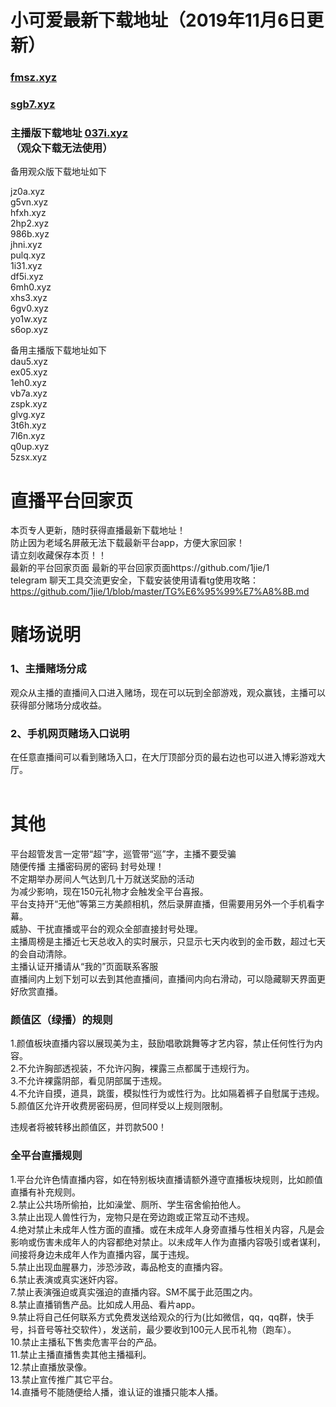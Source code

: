 # 小可爱最新下载地址（2019年11月6日更新）
### [fmsz.xyz](http://fmsz.xyz)
### [sgb7.xyz](http://sgb7.xyz)
### 主播版下载地址 [037i.xyz](http://037i.xyz)<br> （观众下载无法使用）
备用观众版下载地址如下<br>
 
jz0a.xyz<br>
g5vn.xyz<br>
hfxh.xyz<br>
2hp2.xyz<br>
986b.xyz<br>
jhni.xyz<br>
pulq.xyz<br>
1i31.xyz<br>
df5i.xyz<br>
6mh0.xyz<br>
xhs3.xyz<br>
6gv0.xyz<br>
yo1w.xyz<br>
s6op.xyz<br>

备用主播版下载地址如下<br>
dau5.xyz<br>
ex05.xyz<br>
1eh0.xyz<br>
vb7a.xyz<br>
zspk.xyz<br>
glvg.xyz<br>
3t6h.xyz<br>
7l6n.xyz<br>
q0up.xyz<br>
5zsx.xyz<br>

# 直播平台回家页
本页专人更新，随时获得直播最新下载地址！<br>
防止因为老域名屏蔽无法下载最新平台app，方便大家回家！<br>
请立刻收藏保存本页！！<br>
最新的平台回家页面  最新的平台回家页面https://github.com/1jie/1       <br>
telegram 聊天工具交流更安全，下载安装使用请看tg使用攻略：https://github.com/1jie/1/blob/master/TG%E6%95%99%E7%A8%8B.md


# 赌场说明
### 1、主播赌场分成
观众从主播的直播间入口进入赌场，现在可以玩到全部游戏，观众赢钱，主播可以获得部分赌场分成收益。<br>
### 2、手机网页赌场入口说明
在任意直播间可以看到赌场入口，在大厅顶部分页的最右边也可以进入博彩游戏大厅。<br>
<br>

# 其他
平台超管发言一定带“超”字，巡管带“巡”字，主播不要受骗<br>
随便传播 主播密码房的密码 封号处理！<br>
不定期举办房间人气达到几十万就送奖励的活动<br>
为减少影响，现在150元礼物才会触发全平台喜报。<br>
平台支持开“无他”等第三方美颜相机，然后录屏直播，但需要用另外一个手机看字幕。<br>
威胁、干扰直播或平台的观众全部直接封号处理。<br>
主播周榜是主播近七天总收入的实时展示，只显示七天内收到的金币数，超过七天的会自动清除。<br>
主播认证开播请从“我的”页面联系客服<br>
直播间内上划下划可以去到其他直播间，直播间内向右滑动，可以隐藏聊天界面更好欣赏直播。<br>

### 颜值区（绿播）的规则
1.颜值板块直播内容以展现美为主，鼓励唱歌跳舞等才艺内容，禁止任何性行为内容。<br>
2.不允许胸部透视装，不允许闪胸，裸露三点都属于违规行为。<br>
3.不允许裸露阴部，看见阴部属于违规。<br>
4.不允许自摸，道具，跳蛋，模拟性行为或性行为。比如隔着裤子自慰属于违规。<br>
5.颜值区允许开收费房密码房，但同样受以上规则限制。<br>

违规者将被转移出颜值区，并罚款500！<br>



### 全平台直播规则
1.平台允许色情直播内容，如在特别板块直播请额外遵守直播板块规则，比如颜值直播有补充规则。<br>
2.禁止公共场所偷拍，比如澡堂、厕所、学生宿舍偷拍他人。<br>
3.禁止出现人兽性行为，宠物只是在旁边跑或正常互动不违规。<br>
4.绝对禁止未成年人性方面的直播。或在未成年人身旁直播与性相关内容，凡是会影响或伤害未成年人的内容都绝对禁止。以未成年人作为直播内容吸引或者谋利，间接将身边未成年人作为直播内容，属于违规。<br>
5.禁止出现血腥暴力，涉恐涉政，毒品枪支的直播内容。<br>
6.禁止表演或真实迷奸内容。<br>
7.禁止表演强迫或真实强迫的直播内容。SM不属于此范围之内。<br>
8.禁止直播销售产品。比如成人用品、看片app。<br>
9.禁止将自己任何联系方式免费发送给观众的行为(比如微信，qq，qq群，快手号，抖音号等社交软件），发送前，最少要收到100元人民币礼物（跑车）。<br>
10.禁止主播私下售卖危害平台的产品。<br>
11.禁止主播直播售卖其他主播福利。<br>
12.禁止直播放录像。<br>
13.禁止宣传推广其它平台。<br>
14.直播号不能随便给人播，谁认证的谁播只能本人播。<br>
